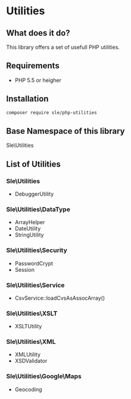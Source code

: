 # Utilities

## What does it do?
This library offers a set of usefull PHP utilities.

## Requirements
- PHP 5.5 or heigher

## Installation
```bash
composer require sle/php-utilities
```

## Base Namespace of this library
Sle\Utilities

## List of Utilities

### Sle\Utilities
- DebuggerUtility

### Sle\Utilities\DataType
- ArrayHelper
- DateUtility
- StringUtility


### Sle\Utilities\Security
- PasswordCrypt
- Session

### Sle\Utilities\Service
- CsvService::loadCvsAsAssocArray()

### Sle\Utilities\XSLT
- XSLTUtility

### Sle\Utilities\XML
- XMLUtility
- XSDValidator

### Sle\Utilities\Google\Maps
- Geocoding
